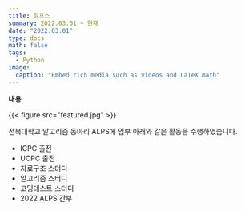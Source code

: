 ```yaml
---
title: 알프스
summary: 2022.03.01 ~ 현재
date: "2022.03.01"
type: docs
math: false
tags:
  - Python
image:
  caption: "Embed rich media such as videos and LaTeX math"
---
```


**내용**

{{< figure src="featured.jpg" >}}

전북대학교 알고리즘 동아리 ALPS에 입부
아래와 같은 활동을 수행하였습니다.

- ICPC 출전
- UCPC 출전
- 자료구조 스터디
- 알고리즘 스터디
- 코딩테스트 스터디
- 2022 ALPS 간부
